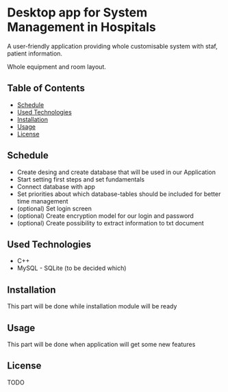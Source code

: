 # Desktop app for System Management in Hospitals
A user-friendly application providing whole customisable system with staf, patient information. 

Whole equipment and room layout.
## Table of Contents
- [Schedule](#schedule)
- [Used Technologies](#used_technologies)
- [Installation](#installation)
- [Usage](#usage)
- [License](#license)
  
## Schedule
- Create desing and create database that will be used in our Application
- Start setting first steps and set fundamentals
- Connect database with app
- Set priorities about which database-tables should be included for better time management
- (optional) Set login screen
- (optional) Create encryption model for our login and password
- (optional) Create possibility to extract information to txt document

## Used Technologies
- C++
- MySQL - SQLite (to be decided which)

## Installation
This part will be done while installation module will be ready

## Usage
This part will be done when application will get some new features

## License
TODO
